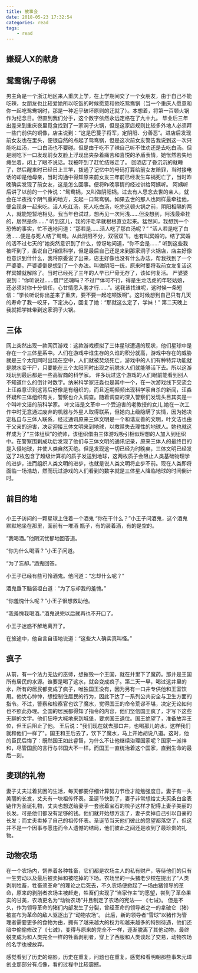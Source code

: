 ```yaml
---
title: 故事会
date: 2018-05-23 17:32:54
categories: read
tags: 
    - read
---
```

## 嫌疑人X的献身

## 鸳鸯锅/子母锅
  男主角是一个浙江地区来人重庆上学，在上学期间交了一个女朋友，由于自己不能吃辣，女朋友也比较爱她所以吃饭的时候愿意和他吃鸳鸯锅（当一个重庆人愿意和你一起吃鸳鸯锅时，那是一种近乎破坏原则的迁就了）。本想着，将第一百顿火锅作为纪念日。但直到我们分手，这个数字依然永远定格在了九十九。
  毕业后三年出差来到重庆夜里觅食找到了一家洞子火锅，但是这家店规则比较多外地人必须拜一些门前供的铜像，店主说到：“这是巴蔓子将军，定阴阳、分善恶”。进店后发现前女友也在里头，便很自然的点起了鸳鸯锅，但是这次前女友警告我说到这一次只能吃红汤，一口白汤也不要碰。但是由于吃不了辣自己听不住劝还是去吃白汤。但是刚吃下一口发现前女友脸上浮现出夹杂着痛苦和喜悦的矛盾表情，她怅然若失地瘫坐着，闭上了眼不说话。我被吓到了赶忙结账走了。
回酒店了昏沉沉的就睡了，然后醒来时已经日上三竿，拨通了记忆中的号码打算给前女友赔罪，当时接电话的却是他母亲，当时沟通中得知原来前女友三年前已经发生车祸死亡了，当时昨晚确实发现了前女友，这是怎么回事。便将昨晚事情的经过讲给阿姨听。
阿姨听后讲了以前的一个传说：“鸳鸯锅，又叫做阴阳锅。过去有人思念去世的亲人，就会在半夜找个阴气重的地方，支起一口鸳鸯锅。如果去世的那人也同样最牵挂他，便会现身一起来吃。活人吃红汤，死人吃白汤，吃完这顿火锅之前，阴阳相隔的两人，就能短暂地相见。我当年也试过，想再见一次阿浅……但没想到，阿浅最牵挂的，居然是你……”
听到这儿，我的汗毛早就根根直立起来。猛然间，我想到一个恐怖的事实，忙不迭地问道：“那若是……活人吃了那白汤呢？”
“活人若是吃了白汤……便是与死人结了鸳鸯。从此阴阳不分，双宿双飞，也有叫冥婚的。结了冥婚的活不过七天的”她突然意识到了什么，惊讶地问道，“你不会是……”
听到这些我被吓到了，虽说自己相信科学，但是最后自己还是来到那家洞子火锅店，店主好像也意识到什什么，我将原委说了出来，店主好像也没有什么办法，帮我找到了一个严婆婆。严婆婆倒是想到了一个办法。叫做阴阳一统，原来时要将我前女友复活这样冥婚就解除了。当时已经死了三年的人早已尸骨无存了，该如何复活。
严婆婆说到：“你听说过……借尸还魂吗？不过尸体可不行，得是生龙活虎的年轻姑娘，还必须对你十分信任，心甘情愿入套才行……”。这我该找谁呢，这时候一条短信：“学长听说你出差来了重庆，要不要一起吃顿饭啊”。这时候想到自己只有几天的寿命了我一咬牙，下定决心，回复了她：“那就这么定了，学妹！”
第二天晚上我就把学妹带到这家洞子火锅。

## 三体
网上突然出现一款网页游戏：这款游戏模拟了三体星球遭遇的现状，他们星球中是存在一个三体星系中。人们在游戏中谁生存的久谁的积分就高，游戏中存在的威胁就是三个太阳同时出现在空中，人们就被焚烧死亡，游戏中的人们有种特异功能就是脱水变干尸，只要能在三个太阳同时出现之前脱水人们就能够活下去。所以这游戏玩到最后都是一些高智商的科学家。
许多玩过这个游戏的人们眼前能看到别人不知道什么的倒计时数字。纳米科学家汪淼也是其中一个，在一次游戏线下交流会上汪淼意识到这背后好像是有组织的，而且近期频频出现科学家自杀的新闻，汪淼怀疑和三体组织有关，警察也介入调查。随着调查的深入警察们发现头目其实是一个叫叶文洁的前科学家。
叶文洁是文革中一个受迫害的老教授的女儿,她在一次工作中时无意通过废弃的机器与外星人取得联系，但她向上级隐瞒了实情，因为她决定私自与三体人联系，经过通讯原来三体文明是一个和谐友善的文明，叶文洁也由于父亲的迫害，决定迎接三体文明来到地球，以救赎失去理性的地球人。她也就这样成为了“三体组织”的统帅，该组织借由三体游戏吸引相似理想的人加入到组织中。在警察围剿成功后发现了他们与三体文明的通讯记录，原来三体人的最终目的是入侵地球，并使人类自然灭绝。但是发现这一切已经为时晚矣，三体文明已经发送了2枚包含了超级计算机的质子发送到地球，这两枚质子会阻止人类基础物理学的进步，进而组织人类文明的进步，也就是说人类文明将止步不前。现在人类即将面临一场浩劫，然而玩过游戏的人们看到的数字就是三体星人降临地球的时间倒计时。
## 前目的地

##
小王子访问的一颗星球上住着一个酒鬼
“你在干什么？”小王子问酒鬼，这个酒鬼默默地坐在那里，面前有一堆酒 瓶子，有的装着酒，有的是空的。

“我喝酒。”他阴沉忧郁地回答道。

“你为什么喝酒？”小王子问道。

“为了忘却。”酒鬼回答。

小王子已经有些可怜酒鬼。他问道：“忘却什么呢？”

酒鬼垂下脑袋坦白道：“为了忘却我的羞愧。”

“你羞愧什么呢？”小王子很想救助他。

“我羞愧我喝酒。”酒鬼说完以后就再也不开口了。

小王子迷惑不解地离开了。

在旅途中，他自言自语地说道：“这些大人确实真叫怪。”

## 疯子
从前，有一个法力无边的巫师，想摧毁一个王国，就在井里下了魔药。那井是王国所有居民的水源。谁要是喝了这水，就会变成疯子。第二天一早，喝过这井里的水，所有的居民都变成了疯子，唯独国王没有，因为另有一口井专供他和王室饮用。他忧心忡忡，想控制住居民的行为，因此下达了一系列公共安全与卫生方面的指令。不过，警察和检察官也饮了魔水，觉得国王的命令荒谬不堪，决定无论如何也不照此办理。全国的居民都得知了指令的内容，他们坚信国王疯了，才写下这些无聊的文字。他们狂呼大喊地来到城堡，要求国王退位。国王绝望了，准备放弃王位，但王后阻止了他。
王后说："我们现在就去那口井，也喝那儿的水，这样我们就和他们一样了"。国王和王后去了，饮下了魔水，马上开始胡说八道。这时，他的臣民后悔了：既然国王如此睿智，为什么不让他继续治理国家呢？国家一派祥和，尽管国民的言行与邻国大不一样。而国王一直统治着这个国家，直到生命的最后一刻。

## 麦琪的礼物
妻子丈夫过着贫困的生活，每天都要仔细计算努力节俭才能勉强度日。妻子有一头美丽的长发，丈夫有一块祖传怀表。圣诞节快到了，妻子非常想给丈夫买条白金表链作为圣诞礼物，丈夫也想送给妻子一套嵌着宝石的梳子这样才配得上妻子美丽的长发。可是他们都没有足够的钱。他们就开始想方法了，妻子卖掉自己引以自豪的长发；而丈夫卖掉了自己的祖传怀表。圣诞节当天他们彼此的愿望都落空了，但这并不是一个因事与愿违而令人遗憾的结局，他们彼此之间还是收到了最珍贵的礼物。


## 动物农场
在一个农场内，饲养着各种牲畜，它们都是农场主人的私有财产，等待他们的只有一生劳动以及最后被卖掉和被吃掉的下场。农场里的一头猪老少校在提出了“人类剥削牲畜，牲畜须革命”的理论之后死去，不久农场便掀起了一场由猪领导的革命，原来的剥削者农场主被赶走，牲畜们实现了“当家作主”的愿望，尝到了革命果实的甘美，农场更名为“动物农场”并且制定了农场的宪法── 《七诫》。
但是不久，作为领导革命的猪们内部发生了分裂，曾经革命的领导者之一的拿破仑（猪）被宣布为革命的敌人驱逐出了“动物农场”。
此后，新的领导者“雪球”以猪作为管理者需要更多的食物为由，拥有了越来越大的权力和越来越多的特别待遇，他们还暗中偷偷修改了《七诫》，变得与原来的完全不一样，逐渐脱离了其他动物，最终蜕变成为和人类完全一样的牲畜剥削者，穿上了西服和人类谈起了交易，动物农场的名字也被放弃。

感觉看到了历史的缩影，历史在重复，问题也在重复。感觉和看明朝那些事朱元璋创业那部分有点像，看的过程中比较震撼。